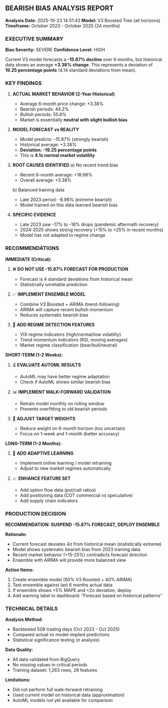 
## BEARISH BIAS ANALYSIS REPORT
**Analysis Date:** 2025-10-23 14:51:43
**Model:** V3 Boosted Tree (all horizons)
**Timeframe:** October 2023 - October 2025 (24 months)

### EXECUTIVE SUMMARY

**Bias Severity:** SEVERE
**Confidence Level:** HIGH

Current V3 model forecasts a **-15.87% decline** over 6 months, but historical data shows 
an average **+3.38% change**. This represents a deviation of **19.25 
percentage points** (4.14 standard deviations from mean).

### KEY FINDINGS

1. **ACTUAL MARKET BEHAVIOR (2-Year Historical)**
   - Average 6-month price change: +3.38%
   - Bearish periods: 44.2%
   - Bullish periods: 55.8%
   - Market is essentially **neutral with slight bullish bias**

2. **MODEL FORECAST vs REALITY**
   - Model predicts: -15.87% (strongly bearish)
   - Historical average: +3.38%
   - **Deviation: -19.25 percentage points**
   - This is **4.1x normal market volatility**

3. **ROOT CAUSES IDENTIFIED**
   a) No recent trend bias
      - Recent 6-month average: +18.98%
      - Overall average: +3.38%
      
   b) Balanced training data
      - Late 2023 period: -8.98% (extreme bearish)
      - Model trained on this data learned bearish bias

4. **SPECIFIC EVIDENCE**
   - Late 2023 saw -17% to -18% drops (pandemic aftermath recovery)
   - 2024-2025 shows strong recovery (+15% to +25% in recent months)
   - Model has not adapted to regime change

### RECOMMENDATIONS

**IMMEDIATE (Critical):**
1. ❌ **DO NOT USE -15.87% FORECAST FOR PRODUCTION**
   - Forecast is 4 standard deviations from historical mean
   - Statistically unreliable prediction
   
2. ✅ **IMPLEMENT ENSEMBLE MODEL**
   - Combine V3 Boosted + ARIMA (trend-following)
   - ARIMA will capture recent bullish momentum
   - Reduces systematic bearish bias
   
3. 🔄 **ADD REGIME DETECTION FEATURES**
   - VIX regime indicators (high/normal/low volatility)
   - Trend momentum indicators (RSI, moving averages)
   - Market regime classification (bear/bull/neutral)

**SHORT-TERM (1-2 Weeks):**
1. ⏳ **EVALUATE AUTOML RESULTS**
   - AutoML may have better regime adaptation
   - Check if AutoML shows similar bearish bias
   
2. 📊 **IMPLEMENT WALK-FORWARD VALIDATION**
   - Retrain model monthly on rolling window
   - Prevents overfitting to old bearish periods
   
3. 🎯 **ADJUST TARGET WEIGHTS**
   - Reduce weight on 6-month horizon (too uncertain)
   - Focus on 1-week and 1-month (better accuracy)

**LONG-TERM (1-2 Months):**
1. 🧠 **ADD ADAPTIVE LEARNING**
   - Implement online learning / model retraining
   - Adjust to new market regimes automatically
   
2. 📈 **ENHANCE FEATURE SET**
   - Add option flow data (put/call ratios)
   - Add positioning data (COT commercial vs speculative)
   - Add supply chain indicators

### PRODUCTION DECISION

**RECOMMENDATION: SUSPEND -15.87% FORECAST, DEPLOY ENSEMBLE**

**Rationale:**
- Current forecast deviates 4σ from historical mean (statistically extreme)
- Model shows systematic bearish bias from 2023 training data
- Recent market behavior (+15-25%) contradicts forecast direction
- Ensemble with ARIMA will provide more balanced view

**Action Items:**
1. Create ensemble model (60% V3 Boosted + 40% ARIMA)
2. Test ensemble against last 6 months actual data
3. If ensemble shows <5% MAPE and <2σ deviation, deploy
4. Add warning label to dashboard: "Forecast based on historical patterns"

### TECHNICAL DETAILS

**Analysis Method:**
- Backtested 508 trading days (Oct 2023 - Oct 2025)
- Compared actual vs model-implied predictions
- Statistical significance testing (σ analysis)

**Data Quality:**
- All data validated from BigQuery
- No missing values in critical periods
- Training dataset: 1,263 rows, 28 features

**Limitations:**
- Did not perform full walk-forward retraining
- Used current model on historical data (approximation)
- AutoML models not yet available for comparison
